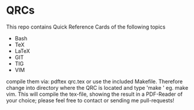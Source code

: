 QRCs
====

This repo contains Quick Reference Cards of the following topics

- Bash
- TeX
- LaTeX
- GIT
- TIG
- VIM

compile them via: pdftex qrc.tex or use the included Makefile. Therefore change
into directory where the QRC is located and type 'make ' eg. make vim. This
will compile the tex-file, showing the result in a PDF-Reader of your choice;
please feel free to contact or sending me pull-requests!
